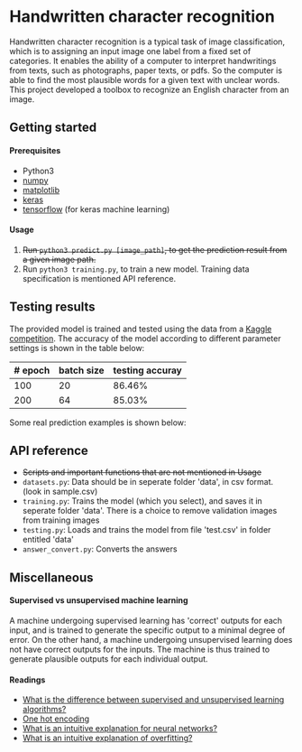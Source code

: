 # Handwritten character recognition

Handwritten character recognition is a typical task of image classification, which is to assigning an input image one label from a fixed set of categories. It enables the ability of a computer to interpret handwritings from texts, such as photographs, paper texts, or pdfs. So the computer is able to find the most plausible words for a given text with unclear words. This project developed a toolbox to recognize an English character from an image.

## Getting started

#### Prerequisites
+ Python3
+ [numpy](http://www.numpy.org/)
+ [matplotlib](http://matplotlib.org/)
+ [keras](http://machinelearningmastery.com/handwritten-digit-recognition-using-convolutional-neural-networks-python-keras/)
+ [tensorflow](https://www.tensorflow.org/) (for keras machine learning)

#### Usage
1. ~~Run `python3 predict.py [image_path]`, to get the prediction result from a given image path.~~
2. Run `python3 training.py`, to train a new model. Training data specification is mentioned API reference.

## Testing results

The provided model is trained and tested using the data from a [Kaggle competition](https://inclass.kaggle.com/c/cs5339-prediction-competition). The accuracy of the model according to different parameter settings is shown in the table below:

| # epoch | batch size | testing accuray |
| ------- | ---------- | --------------- |
| 100 | 20 | 86.46% |
| 200 | 64 | 85.03% |

Some real prediction examples is shown below:

## API reference

+ ~~Scripts and important functions that are not mentioned in Usage~~
+ `datasets.py`: Data should be in seperate folder 'data', in csv format. (look in sample.csv)
+ `training.py`: Trains the model (which you select), and saves it in seperate folder 'data'. There is a choice to remove validation images from training images
+ `testing.py`: Loads and trains the model from file 'test.csv' in folder entitled 'data'
+ `answer_convert.py`: Converts the answers

## Miscellaneous

#### Supervised vs unsupervised machine learning
A machine undergoing supervised learning has 'correct' outputs for each input, and is trained to generate the specific output to a minimal degree of error.
On the other hand, a machine undergoing unsupervised learning does not have correct outputs for the inputs. The machine is thus trained to generate plausible outputs for each individual output.

#### Readings
+ [What is the difference between supervised and unsupervised learning algorithms?](https://www.quora.com/What-is-the-difference-between-supervised-and-unsupervised-learning-algorithms)
+ [One hot encoding](https://www.quora.com/What-is-one-hot-encoding-and-when-is-it-used-in-data-science)
+ [What is an intuitive explanation for neural networks?](https://www.quora.com/What-is-an-intuitive-explanation-for-neural-networks)
+ [What is an intuitive explanation of overfitting?](https://www.quora.com/What-is-an-intuitive-explanation-of-overfitting)
